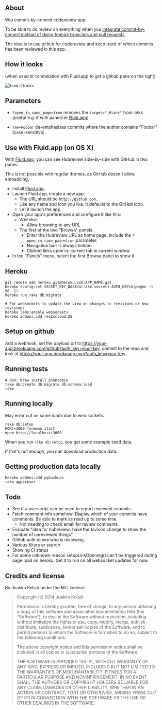 ## About

Wip commit-by-commit codereview app.

To be able to do review on everything when you [integrate commit-by-commit instead of doing feature branches and pull requests](http://thepugautomatic.com/2014/02/code-review/).

The idea is to use github for codereview and keep track of which commits has been reviewed in this app.

## How it looks

(when used in combination with Fluid.app to get a github pane on the right)

![how it looks](http://cl.ly/image/080p2y3T3b22/Screen%20Shot%202014-03-06%20at%207.56.07%20PM.png)

## Parameters

* `?open_in_same_page=true` removes the `target="_blank"` from links (useful e.g. if with panels in [Fluid.app](http://fluidapp.com/))

* `?me=Foobar` de-emphasizes commits where the author contains "Foobar" (case-sensitive)

## Use with Fluid.app (on OS X)

With [Fluid.app](http://fluidapp.com/), you can see Hubreview side-by-side with GitHub in two panes.

This is not possible with regular iframes, as GitHub doesn't allow embedding.

* Install [Fluid.app](http://fluidapp.com/).
* Launch Fluid.app, create a new app:
  * The URL should be `http://github.com`.
  * Use any name and icon you like. It defaults to the GitHub icon.
  * Let it launch the app.
* Open your app's preferences and configure it like this:
  * Whitelist:
    * Allow browsing to any URL
  * The first of the two "Browsa" panels:
    * Enter the Hubreview URL as home page, include the `?open_in_same_page=true` parameter.
    * Navigation bar: is always hidden
    * Clicked links open in: current tab in current window
* In the "Panels" menu, select the first Browsa panel to show it


## Heroku

    git remote add heroku git@heroku.com:APP_NAME.git
    heroku config:set SECRET_KEY_BASE=$(rake secret) AUTH_KEY=$(pwgen -n 50 -1)
    heroku run rake db:migrate

    # For websockets to update the view on changes to revisions or new revisions
    heroku labs:enable websockets
    heroku addons:add rediscloud:25

## Setup on github

Add a webhook, set the payload url to https://your-app.herokuapp.com/github?auth_key=your-key, commit to the repo and look at https://your-app.herokuapp.com?auth_key=your-key.

## Running tests

    # OSX: brew install phantomjs
    rake db:create db:migrate db:schema:load
    rake

## Running locally

May error out on some loads due to web sockets.

    rake db:setup
    PORT=3000 foreman start
    open http://localhost:3000

When you run `rake db:setup`, you get some example seed data.

If that's not enough, you can download production data.

## Getting production data locally

    heroku addons:add pgbackups
    rake app:reset

## Todo

* See if a userscript can be used to report reviewed commits.
* Fetch comment info somehow. Display which of your commits have comments. Be able to mark as read up to some time.
  * Not needing to check email for review comments.
* Evaluate "idea for hubreview: have the favicon change to show the number of unreviewed things"
* Github auth to see who is reviewing.
* Various filters or search
* Showing CI status
* For some unknown reason setupLinkOpening() can't be triggered during page load on heroku. Set it to run on all websocket updates for now.

## Credits and license

By Joakim Kolsjö under the MIT license:

>  Copyright (c) 2014 Joakim Kolsjö
>
>  Permission is hereby granted, free of charge, to any person obtaining a copy
>  of this software and associated documentation files (the "Software"), to deal
>  in the Software without restriction, including without limitation the rights
>  to use, copy, modify, merge, publish, distribute, sublicense, and/or sell
>  copies of the Software, and to permit persons to whom the Software is
>  furnished to do so, subject to the following conditions:
>
>  The above copyright notice and this permission notice shall be included in
>  all copies or substantial portions of the Software.
>
>  THE SOFTWARE IS PROVIDED "AS IS", WITHOUT WARRANTY OF ANY KIND, EXPRESS OR
>  IMPLIED, INCLUDING BUT NOT LIMITED TO THE WARRANTIES OF MERCHANTABILITY,
>  FITNESS FOR A PARTICULAR PURPOSE AND NONINFRINGEMENT. IN NO EVENT SHALL THE
>  AUTHORS OR COPYRIGHT HOLDERS BE LIABLE FOR ANY CLAIM, DAMAGES OR OTHER
>  LIABILITY, WHETHER IN AN ACTION OF CONTRACT, TORT OR OTHERWISE, ARISING FROM,
>  OUT OF OR IN CONNECTION WITH THE SOFTWARE OR THE USE OR OTHER DEALINGS IN
>  THE SOFTWARE.
